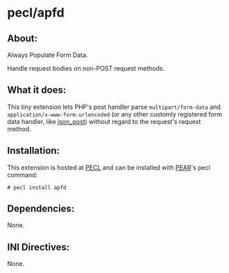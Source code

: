 # pecl/apfd

## About:

Always Populate Form Data.

Handle request bodies on non-POST request methods.

## What it does:

This tiny extension lets PHP's post handler parse `multipart/form-data` and `application/x-www-form-urlencoded` (or any other customly registered form data handler, like [json_post](http://pecl.php.net/json_post)) without regard to the request's request method.

## Installation:

This extension is hosted at [PECL](http://pecl.php.net) and can be installed with [PEAR](http://pear.php.net)'s pecl command:

    # pecl install apfd

## Dependencies:

None.

## INI Directives:

None.

